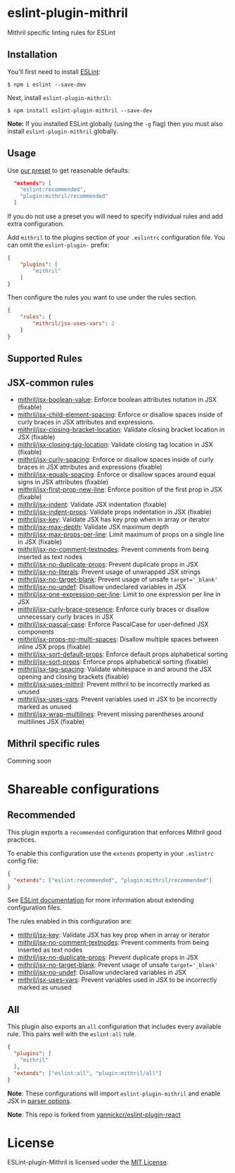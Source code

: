 # eslint-plugin-mithril
Mithril specific linting rules for ESLint

## Installation

You'll first need to install [ESLint](http://eslint.org):

```
$ npm i eslint --save-dev
```

Next, install `eslint-plugin-mithril`:

```
$ npm install eslint-plugin-mithril --save-dev
```

**Note:** If you installed ESLint globally (using the `-g` flag) then you must also install `eslint-plugin-mithril` globally.

## Usage

Use [our preset](#recommended) to get reasonable defaults:

```json
  "extends": [
    "eslint:recommended",
    "plugin:mithril/recommended"
  ]
```

If you do not use a preset you will need to specify individual rules and add extra configuration.

Add `mithril` to the plugins section of your `.eslintrc` configuration file. You can omit the `eslint-plugin-` prefix:

```json
{
    "plugins": [
        "mithril"
    ]
}
```


Then configure the rules you want to use under the rules section.

```json
{
    "rules": {
        "mithril/jsx-uses-vars": 2
    }
}
```

## Supported Rules

## JSX-common rules
* [mithril/jsx-boolean-value](docs/rules/jsx-boolean-value.md): Enforce boolean attributes notation in JSX (fixable)
* [mithril/jsx-child-element-spacing](docs/rules/jsx-child-element-spacing.md): Enforce or disallow spaces inside of curly braces in JSX attributes and expressions.
* [mithril/jsx-closing-bracket-location](docs/rules/jsx-closing-bracket-location.md): Validate closing bracket location in JSX (fixable)
* [mithril/jsx-closing-tag-location](docs/rules/jsx-closing-tag-location.md): Validate closing tag location in JSX (fixable)
* [mithril/jsx-curly-spacing](docs/rules/jsx-curly-spacing.md): Enforce or disallow spaces inside of curly braces in JSX attributes and expressions (fixable)
* [mithril/jsx-equals-spacing](docs/rules/jsx-equals-spacing.md): Enforce or disallow spaces around equal signs in JSX attributes (fixable)
* [mithril/jsx-first-prop-new-line](docs/rules/jsx-first-prop-new-line.md): Enforce position of the first prop in JSX (fixable)
* [mithril/jsx-indent](docs/rules/jsx-indent.md): Validate JSX indentation (fixable)
* [mithril/jsx-indent-props](docs/rules/jsx-indent-props.md): Validate props indentation in JSX (fixable)
* [mithril/jsx-key](docs/rules/jsx-key.md): Validate JSX has key prop when in array or iterator
* [mithril/jsx-max-depth](docs/rules/jsx-max-depth.md): Validate JSX maximum depth
* [mithril/jsx-max-props-per-line](docs/rules/jsx-max-props-per-line.md): Limit maximum of props on a single line in JSX (fixable)
* [mithril/jsx-no-comment-textnodes](docs/rules/jsx-no-comment-textnodes.md): Prevent comments from being inserted as text nodes
* [mithril/jsx-no-duplicate-props](docs/rules/jsx-no-duplicate-props.md): Prevent duplicate props in JSX
* [mithril/jsx-no-literals](docs/rules/jsx-no-literals.md): Prevent usage of unwrapped JSX strings
* [mithril/jsx-no-target-blank](docs/rules/jsx-no-target-blank.md): Prevent usage of unsafe `target='_blank'`
* [mithril/jsx-no-undef](docs/rules/jsx-no-undef.md): Disallow undeclared variables in JSX
* [mithril/jsx-one-expression-per-line](docs/rules/jsx-one-expression-per-line.md): Limit to one expression per line in JSX
* [mithril/jsx-curly-brace-presence](docs/rules/jsx-curly-brace-presence.md): Enforce curly braces or disallow unnecessary curly braces in JSX
* [mithril/jsx-pascal-case](docs/rules/jsx-pascal-case.md): Enforce PascalCase for user-defined JSX components
* [mithril/jsx-props-no-multi-spaces](docs/rules/jsx-props-no-multi-spaces.md): Disallow multiple spaces between inline JSX props (fixable)
* [mithril/jsx-sort-default-props](docs/rules/jsx-sort-default-props.md): Enforce default props alphabetical sorting
* [mithril/jsx-sort-props](docs/rules/jsx-sort-props.md): Enforce props alphabetical sorting (fixable)
* [mithril/jsx-tag-spacing](docs/rules/jsx-tag-spacing.md): Validate whitespace in and around the JSX opening and closing brackets (fixable)
* [mithril/jsx-uses-mithril](docs/rules/jsx-uses-mithril.md): Prevent mithril to be incorrectly marked as unused
* [mithril/jsx-uses-vars](docs/rules/jsx-uses-vars.md): Prevent variables used in JSX to be incorrectly marked as unused
* [mithril/jsx-wrap-multilines](docs/rules/jsx-wrap-multilines.md): Prevent missing parentheses around multilines JSX (fixable)

## Mithril specific rules

Comming soon


# Shareable configurations

## Recommended

This plugin exports a `recommended` configuration that enforces Mithril good practices.

To enable this configuration use the `extends` property in your `.eslintrc` config file:

```json
{
  "extends": ["eslint:recommended", "plugin:mithril/recommended"]
}
```

See [ESLint documentation](http://eslint.org/docs/user-guide/configuring#extending-configuration-files) for more information about extending configuration files.

The rules enabled in this configuration are:

* [mithril/jsx-key](docs/rules/jsx-key.md): Validate JSX has key prop when in array or iterator
* [mithril/jsx-no-comment-textnodes](docs/rules/jsx-no-comment-textnodes.md): Prevent comments from being inserted as text nodes
* [mithril/jsx-no-duplicate-props](docs/rules/jsx-no-duplicate-props.md): Prevent duplicate props in JSX
* [mithril/jsx-no-target-blank](docs/rules/jsx-no-target-blank.md): Prevent usage of unsafe `target='_blank'`
* [mithril/jsx-no-undef](docs/rules/jsx-no-undef.md): Disallow undeclared variables in JSX
* [mithril/jsx-uses-vars](docs/rules/jsx-uses-vars.md): Prevent variables used in JSX to be incorrectly marked as unused


## All

This plugin also exports an `all` configuration that includes every available rule.
This pairs well with the `eslint:all` rule.

```json
{
  "plugins": [
    "mithril"
  ],
  "extends": ["eslint:all", "plugin:mithril/all"]
}
```

**Note**: These configurations will import `eslint-plugin-mithril` and enable JSX in [parser options](http://eslint.org/docs/user-guide/configuring#specifying-parser-options).

**Note**: This repo is forked from  [yannickcr/eslint-plugin-react](https://github.com/yannickcr/eslint-plugin-react)

# License

ESLint-plugin-Mithril is licensed under the [MIT License](http://www.opensource.org/licenses/mit-license.php).
